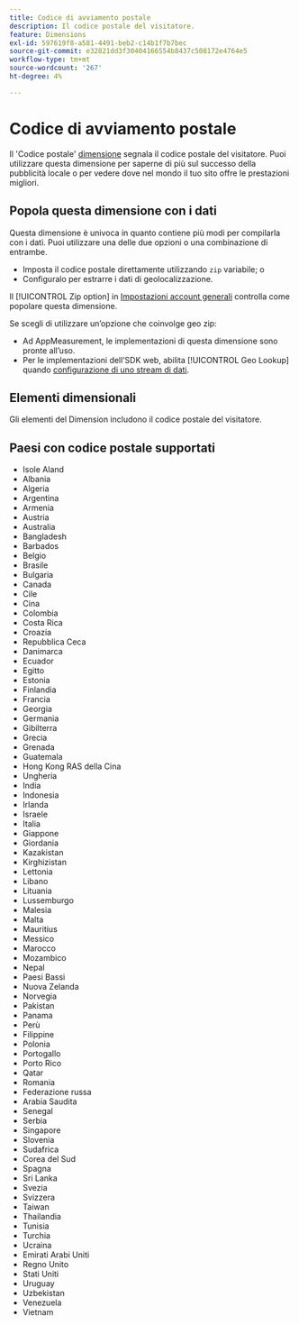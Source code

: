 ```yaml
---
title: Codice di avviamento postale
description: Il codice postale del visitatore.
feature: Dimensions
exl-id: 597619f8-a581-4491-beb2-c14b1f7b7bec
source-git-commit: e32821dd3f30404166554b8437c508172e4764e5
workflow-type: tm+mt
source-wordcount: '267'
ht-degree: 4%

---
```


# Codice di avviamento postale

Il &#39;Codice postale&#39; [dimensione](overview.md) segnala il codice postale del visitatore. Puoi utilizzare questa dimensione per saperne di più sul successo della pubblicità locale o per vedere dove nel mondo il tuo sito offre le prestazioni migliori.

## Popola questa dimensione con i dati

Questa dimensione è univoca in quanto contiene più modi per compilarla con i dati. Puoi utilizzare una delle due opzioni o una combinazione di entrambe.

* Imposta il codice postale direttamente utilizzando `zip` variabile; o
* Configuralo per estrarre i dati di geolocalizzazione.

Il [!UICONTROL Zip option] in [Impostazioni account generali](/help/admin/admin/c-manage-report-suites/c-edit-report-suites/general/general-acct-settings-admin.md) controlla come popolare questa dimensione.

Se scegli di utilizzare un’opzione che coinvolge geo zip:

* Ad AppMeasurement, le implementazioni di questa dimensione sono pronte all’uso.
* Per le implementazioni dell’SDK web, abilita [!UICONTROL Geo Lookup] quando [configurazione di uno stream di dati](https://experienceleague.adobe.com/docs/experience-platform/datastreams/configure.html).

## Elementi dimensionali

Gli elementi del Dimension includono il codice postale del visitatore.

## Paesi con codice postale supportati

* Isole Aland
* Albania
* Algeria
* Argentina
* Armenia
* Austria
* Australia
* Bangladesh
* Barbados
* Belgio
* Brasile
* Bulgaria
* Canada
* Cile
* Cina
* Colombia
* Costa Rica
* Croazia
* Repubblica Ceca
* Danimarca
* Ecuador
* Egitto
* Estonia
* Finlandia
* Francia
* Georgia
* Germania
* Gibilterra
* Grecia
* Grenada
* Guatemala
* Hong Kong RAS della Cina
* Ungheria
* India
* Indonesia
* Irlanda
* Israele
* Italia
* Giappone
* Giordania
* Kazakistan
* Kirghizistan
* Lettonia
* Libano
* Lituania
* Lussemburgo
* Malesia
* Malta
* Mauritius
* Messico
* Marocco
* Mozambico
* Nepal
* Paesi Bassi
* Nuova Zelanda
* Norvegia
* Pakistan
* Panama
* Perù
* Filippine
* Polonia
* Portogallo
* Porto Rico
* Qatar
* Romania
* Federazione russa
* Arabia Saudita
* Senegal
* Serbia
* Singapore
* Slovenia
* Sudafrica
* Corea del Sud
* Spagna
* Sri Lanka
* Svezia
* Svizzera
* Taiwan
* Thailandia
* Tunisia
* Turchia
* Ucraina
* Emirati Arabi Uniti
* Regno Unito
* Stati Uniti
* Uruguay
* Uzbekistan
* Venezuela
* Vietnam
